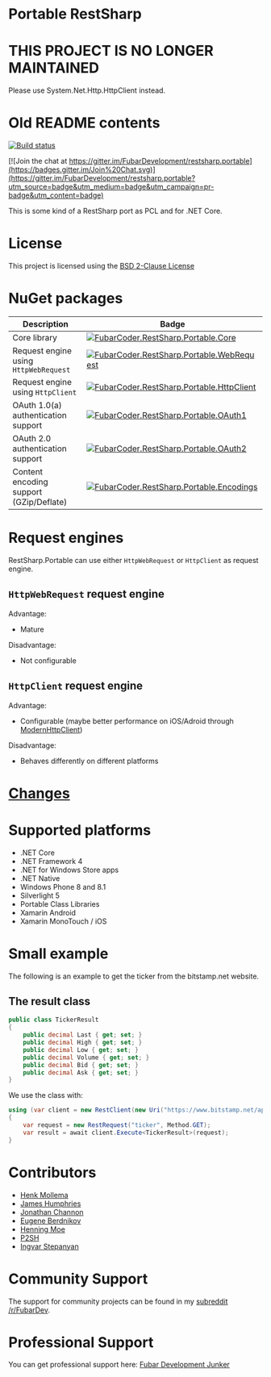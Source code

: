 # Portable RestSharp

# THIS PROJECT IS NO LONGER MAINTAINED

Please use System.Net.Http.HttpClient instead.

# Old README contents

[![Build status](https://build.fubar-dev.de/app/rest/builds/buildType:%28id:RestSharpPortable_40Preview%29/statusIcon)](https://build.fubar-dev.com/project.html?projectId=RestSharpPortable)

[![Join the chat at https://gitter.im/FubarDevelopment/restsharp.portable](https://badges.gitter.im/Join%20Chat.svg)](https://gitter.im/FubarDevelopment/restsharp.portable?utm_source=badge&utm_medium=badge&utm_campaign=pr-badge&utm_content=badge)

This is some kind of a RestSharp port as PCL and for .NET Core.

# License

This project is licensed using the [BSD 2-Clause License](LICENSE.md)

# NuGet packages

| Description				                | Badge |
|-------------------------------------------|-------|
| Core library				                | [![FubarCoder.RestSharp.Portable.Core](https://img.shields.io/nuget/v/FubarCoder.RestSharp.Portable.Core.svg)](https://www.nuget.org/packages/FubarCoder.RestSharp.Portable.Core) |
| Request engine using `HttpWebRequest`	    | [![FubarCoder.RestSharp.Portable.WebRequest](https://img.shields.io/nuget/v/FubarCoder.RestSharp.Portable.WebRequest.svg)](https://www.nuget.org/packages/FubarCoder.RestSharp.Portable.WebRequest) |
| Request engine using `HttpClient`		    | [![FubarCoder.RestSharp.Portable.HttpClient](https://img.shields.io/nuget/v/FubarCoder.RestSharp.Portable.HttpClient.svg)](https://www.nuget.org/packages/FubarCoder.RestSharp.Portable.HttpClient) |
| OAuth 1.0(a) authentication support	    | [![FubarCoder.RestSharp.Portable.OAuth1](https://img.shields.io/nuget/v/FubarCoder.RestSharp.Portable.OAuth1.svg)](https://www.nuget.org/packages/FubarCoder.RestSharp.Portable.OAuth1) |
| OAuth 2.0 authentication support	        | [![FubarCoder.RestSharp.Portable.OAuth2](https://img.shields.io/nuget/v/FubarCoder.RestSharp.Portable.OAuth2.svg)](https://www.nuget.org/packages/FubarCoder.RestSharp.Portable.OAuth2) |
| Content encoding support (GZip/Deflate)   | [![FubarCoder.RestSharp.Portable.Encodings](https://img.shields.io/nuget/v/FubarCoder.RestSharp.Portable.Encodings.svg)](https://www.nuget.org/packages/FubarCoder.RestSharp.Portable.Encodings) |

# Request engines

RestSharp.Portable can use either `HttpWebRequest` or `HttpClient` as request engine.

## `HttpWebRequest` request engine

Advantage:

- Mature

Disadvantage:

- Not configurable

## `HttpClient` request engine

Advantage:

- Configurable (maybe better performance on iOS/Adroid through [ModernHttpClient](https://github.com/paulcbetts/ModernHttpClient))

Disadvantage:

- Behaves differently on different platforms

# [Changes](Changes.md)

# Supported platforms

* .NET Core
* .NET Framework 4
* .NET for Windows Store apps
* .NET Native
* Windows Phone 8 and 8.1
* Silverlight 5
* Portable Class Libraries
* Xamarin Android
* Xamarin MonoTouch / iOS

# Small example

The following is an example to get the ticker from the bitstamp.net website.

## The result class
```csharp
public class TickerResult
{
	public decimal Last { get; set; }
	public decimal High { get; set; }
	public decimal Low { get; set; }
	public decimal Volume { get; set; }
	public decimal Bid { get; set; }
	public decimal Ask { get; set; }
}
```

We use the class with:

```csharp
using (var client = new RestClient(new Uri("https://www.bitstamp.net/api/")))
{
    var request = new RestRequest("ticker", Method.GET);
    var result = await client.Execute<TickerResult>(request);
}
```

# Contributors

* [Henk Mollema](https://github.com/henkmollema)
* [James Humphries](https://github.com/Yantrio)
* [Jonathan Channon](https://github.com/jchannon)
* [Eugene Berdnikov](https://github.com/evnik)
* [Henning Moe](https://github.com/GeirGrusom)
* [P2SH](https://github.com/P2SH)
* [Ingvar Stepanyan](https://github.com/RReverser)

# Community Support

The support for community projects can be found in my [subreddit /r/FubarDev](http://www.reddit.com/r/FubarDev/).

# Professional Support

You can get professional support here: [Fubar Development Junker](https://www.fubar-dev.de)
